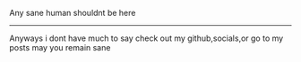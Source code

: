 Any sane human shouldnt be here 
_________________________________

Anyways i dont have much to say check out my github,socials,or go to my posts may you remain sane 